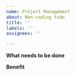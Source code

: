 ```yaml
---
name: Project Management
about: Non-coding todo
title: ''
labels: ''
assignees: ''

---
```


**What needs to be done**

**Benefit**
